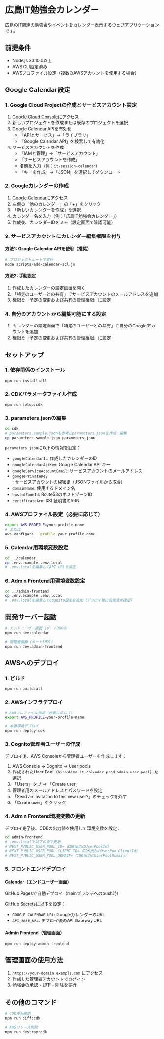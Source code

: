 # 広島IT勉強会カレンダー

広島のIT関連の勉強会やイベントをカレンダー表示するウェブアプリケーションです。

## 前提条件

- Node.js 23.10.0以上
- AWS CLI設定済み
- AWSプロファイル設定（複数のAWSアカウントを使用する場合）

## Google Calendar設定

### 1. Google Cloud Projectの作成とサービスアカウント設定

1. [Google Cloud Console](https://console.cloud.google.com/)にアクセス
2. 新しいプロジェクトを作成または既存のプロジェクトを選択
3. Google Calendar APIを有効化
   - 「APIとサービス」→「ライブラリ」
   - 「Google Calendar API」を検索して有効化
4. サービスアカウントを作成
   - 「IAMと管理」→「サービスアカウント」
   - 「サービスアカウントを作成」
   - 名前を入力（例：`it-session-calendar`）
   - 「キーを作成」→「JSON」を選択してダウンロード

### 2. Googleカレンダーの作成

1. [Google Calendar](https://calendar.google.com/)にアクセス
2. 左側の「他のカレンダー」の「+」をクリック
3. 「新しいカレンダーを作成」を選択
4. カレンダー名を入力（例：「広島IT勉強会カレンダー」）
5. 作成後、カレンダーIDをメモ（設定画面で確認可能）

### 3. サービスアカウントにカレンダー編集権限を付与

#### 方法1: Google Calendar APIを使用（推奨）

```bash
# プロジェクトルートで実行
node scripts/add-calendar-acl.js
```

#### 方法2: 手動設定

1. 作成したカレンダーの設定画面を開く
2. 「特定のユーザーとの共有」でサービスアカウントのメールアドレスを追加
3. 権限を「予定の変更および共有の管理権限」に設定

### 4. 自分のアカウントから編集可能にする設定

1. カレンダーの設定画面で「特定のユーザーとの共有」に自分のGoogleアカウントを追加
2. 権限を「予定の変更および共有の管理権限」に設定

## セットアップ

### 1. 依存関係のインストール

```bash
npm run install:all
```

### 2. CDKパラメータファイル作成

```bash
npm run setup:cdk
```

### 3. parameters.jsonの編集

```bash
cd cdk
# parameters.sample.jsonを参考にparameters.jsonを作成・編集
cp parameters.sample.json parameters.json
```

`parameters.json`に以下の情報を設定：

- `googleCalendarId`: 作成したカレンダーのID
- `googleCalendarApiKey`: Google Calendar API キー
- `googleServiceAccountEmail`: サービスアカウントのメールアドレス
- `googlePrivateKey`: サービスアカウントの秘密鍵（JSONファイルから取得）
- `domainName`: 使用するドメイン名
- `hostedZoneId`: Route53のホストゾーンID
- `certificateArn`: SSL証明書のARN

### 4. AWSプロファイル設定（必要に応じて）

```bash
export AWS_PROFILE=your-profile-name
# または
aws configure --profile your-profile-name
```

### 5. Calendar用環境変数設定

```bash
cd ../calendar
cp .env.example .env.local
# .env.localを編集してAPI URLを設定
```

### 6. Admin Frontend用環境変数設定

```bash
cd ../admin-frontend
cp .env.example .env.local
# .env.localを編集してCognito設定を追加（デプロイ後に設定値が確定）
```

## 開発サーバー起動

```bash
# エンドユーザー画面（ポート3000）
npm run dev:calendar

# 管理者画面（ポート3001）
npm run dev:admin-frontend
```

## AWSへのデプロイ

### 1. ビルド

```bash
npm run build:all
```

### 2. AWSインフラデプロイ

```bash
# AWSプロファイル指定（必要に応じて）
export AWS_PROFILE=your-profile-name

# 本番環境デプロイ
npm run deploy:cdk
```

### 3. Cognito管理者ユーザーの作成

デプロイ後、AWS Consoleから管理者ユーザーを作成します：

1. AWS Console → Cognito → User pools
2. 作成されたUser Pool（`hiroshima-it-calendar-prod-admin-user-pool`）を選択
3. 「Users」タブ → 「Create user」
4. 管理者用のメールアドレスとパスワードを設定
5. 「Send an invitation to this new user?」のチェックを外す
6. 「Create user」をクリック

### 4. Admin Frontend環境変数の更新

デプロイ完了後、CDKの出力値を使用して環境変数を設定：

```bash
cd admin-frontend
# .env.localを以下の値で更新
# NEXT_PUBLIC_USER_POOL_ID=（CDK出力のUserPoolId）
# NEXT_PUBLIC_USER_POOL_CLIENT_ID=（CDK出力のUserPoolClientId）
# NEXT_PUBLIC_USER_POOL_DOMAIN=（CDK出力のUserPoolDomain）
```

### 5. フロントエンドデプロイ

#### Calendar（エンドユーザー画面）

GitHub Pagesで自動デプロイ（mainブランチへのpush時）

GitHub Secretsに以下を設定：

- `GOOGLE_CALENDAR_URL`: GoogleカレンダーのURL
- `API_BASE_URL`: デプロイ後のAPI Gateway URL

#### Admin Frontend（管理画面）

```bash
npm run deploy:admin-frontend
```

## 管理画面の使用方法

1. `https://your-domain.example.com` にアクセス
2. 作成した管理者アカウントでログイン
3. 勉強会の承認・却下・削除を実行

## その他のコマンド

```bash
# CDK差分確認
npm run diff:cdk

# AWSリソース削除
npm run destroy:cdk
```
